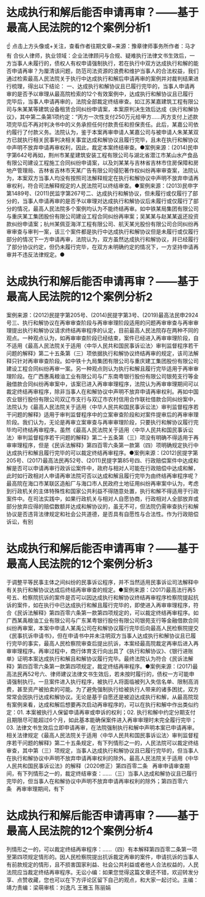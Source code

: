 # 达成执行和解后能否申请再审？——基于最高人民法院的12个案例分析1

☝ 点击上方头像或+关注，查看作者往期文章~来源：豫章律师事务所作者：马才有 合伙人律师，执业领域：企业法律顾问与合规、疑难执行法律文书生效后，一方当事人未履行的，债权人有权申请强制执行，若在执行中双方达成执行和解的能否申请再审？为厘清该问题，防范司法资源的浪费和维护当事人的合法权益，我们通过检索最高人民法院关于执行中达成执行和解后申请再审的案例并对裁判结果进行梳理，得出以下结论： 一、达成执行和解协议且已履行完毕的，当事人申请再审的是否予以审理从最高院检索的12个有效案例中，达成执行和解协议且已履行完毕后，当事人申请再审的，法院全部裁定终结审查。如江苏某嘉建筑工程有限公司与朱某某等建筑设备租赁合同纠纷申请案，本案原判决生效后达成《执行和解协议》，其中第二条第1项约定：“丙方一次性支付250万元给甲方……丙方支付上述款项完毕后不再对判决书中的义务承担任何付款责任和担保责任。此后，某嘉公司依约履行了付款义务。法院认为，鉴于本案再审申请人某嘉公司与被申请人朱某某双方已就执行相关民事判决相关事宜达成和解协议且履行完毕，且未在执行和解协议中声明不放弃申请再审权利，因此，裁定本案终结审查。●案例来源：(2014)民申字第642号再如，荆州市某星建筑安装工程有限公司与湖北省潜江市某山水产食品有限公司建设工程施工合同纠纷申请案，以及刘某某与吉林省吉林市住房保障和房地产管理局、吉林省吉林市天某广告有限公司侵犯著作权纠纷再审审查案，法院认为，本案双方当事人均没有按照司法解释规定在执行和解协议中声明不放弃申请再审权利，符合司法解释规定的人民法院可以终结审查。●案例来源：(2013)民申字第1489号、(2011)民监字第267号二、达成执行和解协议，但未履行或仅履行了部分的，当事人申请再审的是否予以审理对达成执行和解协议后未履行或仅履行了部分的情况，最高人民法院多个案例均认为不能终结再审。如中铁某局集团有限公司与重庆某工集团股份有限公司建设工程合同纠纷再审案；吴某某与赵某某返还投资款纠纷申请案；杭州某佩亚海洋工程有限公司、航天某光股份有限公司合同纠纷再审审查与审判一案，该三个案件都是执行中达成执行和解协议但是未履行或仅履行部分的情况下一方申请再审，法院认为，双方虽然达成执行和解协议，并已经履行了部分协议约定，但仍未履行完毕，在双方未明确约定的情况下，一方坚持申请再审并不违反法律规定。●

# 达成执行和解后能否申请再审？——基于最高人民法院的12个案例分析2

案例来源：(2012)民提字第205号、(2014)民提字第3号、(2019)最高法民申2924号三、执行和解协议在再审审查阶段与再审审理阶段适用的问题再审审查与再审审理提出执行和解协议请求终结再审程序的认定，目前最高人民法院存在两种不同的观点。一种观点认为，如再审审查阶段已经结束，案件已经进入再审审理阶段，自不适用《最高人民法院关于适用〈中华人民共和国民事诉讼法〉审判监督程序若干问题的解释》第二十五条第（三）项依据执行和解协议终结再审的规定，该司法解释只针对再审审查阶段。如中铁十九局集团有限公司与重庆建工集团股份有限公司建设工程合同纠纷再审一案。另一种观点则认为执行和解且履行完毕适用于再审审理阶段。在广西惠禹粮油工业有限公司与广东南粤银行股份有限公司银苑支行等金融借款合同纠纷再审案中，该案已进入再审审理程序，法院认为再审审理期间可以裁定终结再审程序，除非当事人在和解协议中声明不放弃申请再审权利。再如中国农业银行股份有限公司双辽市支行与双辽市农村信用合作联社借款合同纠纷案中，法院认为《最高人民法院关于适用〈中华人民共和国民事诉讼法〉审判监督程序若干问题的解释》适用于审判监督程序中的立案审查阶段和对案件提审后的再审审理阶段。我们认为，无论是再审立案审查与再审审理阶段，只要执行和解协议履行完毕均可终结再审程序。虽然《最高人民法院关于适用〈中华人民共和国民事诉讼法〉审判监督程序若干问题的解释》第二十五条第（三）项没有明确不得适用于再审审理程序，但是《民诉法解释》第四百零六条第一款第（四）项明确规定执行中达成执行和解且履行完毕的可以裁定终结再审程序。●案例来源：(2012)民提字第205号、(2017)最高法民再52号、(2011)民提字第85号四、行政赔偿案件中达成和解是否可以申请再审行政诉讼案件中，政府与相对人可能在行政赔偿中达成和解，此时如行政相对人申请再审法院可否以达成和解且履行完毕为由终结再审程序呢？最高院在海口市某联区造船厂与海口市人民政府土地征用纠纷再审案中认为，考虑到行政机关的主体特殊性和国家公共利益不得随意处置，执行和解不得适用于行政案件中。在司法实践中，如果行政机关与相对人自愿协商，行政相对人全部放弃或部分放弃应得的赔偿数额并达成和解协议的，虽无不可，但法院仍需审查执行和解协议是否违背法律规定和社会公共道德，是否具有自愿性与合法性。作为行政赔偿诉讼，有别

# 达成执行和解后能否申请再审？——基于最高人民法院的12个案例分析3

于调整平等民事主体之间纠纷的民事诉讼程序，并不当然适用民事诉讼司法解释中有关执行和解协议达成后终结再审审查的规定。●案例来源：(2017)最高法行再5号五、检察院抗诉的案件是否可以因达成执行和解协议终结再审程序检察院提起抗诉的案件，如在执行中已达成执行和解且履行完毕的，即使进入再审审理程序，符合《民诉法解释》第四百零六条第一款第四项规定的，可以裁定终结再审程序。如广西某禹粮油工业有限公司与广东某粤银行股份有限公司银苑支行等金融借款合同纠纷再审案，本案中申请人某禹公司在和解协议履行完毕后向最高人民检察院提交《民事抗诉申请书》，但在申请书中并未注明双方当事人达成执行和解协议且已履行完毕的事实，最高人民检察院审查后提出抗诉，本案经最高院裁定再审后进入再审审理程序。再审过程中，商行体育支行向出具了《执行和解协议》、《银行进账单》证明本案达成执行和解且和解协议履行完毕。最终法院认为符合《民诉法解释》第四百零六条第一款第四项规定，裁定终结再审程序。●案例来源：(2017)最高法民再52号六、律师建议法律文书生效后，若未按时履行的，债权一方可能申请强制执行。一旦案件进入执行程序，被执行人将面临被列入失信名单、限制高消费，甚至资产被拍卖的可能。为了避免强制执行给被执行人带来的诸多困扰，双方常常会因执行达成和解协议。无论是基于自愿还是被迫达成执行和解，从最高院现有案例来看，达成和解后想要再次启动再审程序的，可以在执行和解中作出类似约定：01. 本案被执行人保留申请再审或申诉的权利；02. 执行和解中约定分期支付且期限尽可能超过6个月，如此基本能确保案件进入再审审理时未完全履行完毕；03. 法律文书生效后立即申请再审，在法院强制执行和解中声明本案已申请再审。相关法律规定《最高人民法院关于适用〈中华人民共和国民事诉讼法〉审判监督程序若干问题的解释》第二十五条规定，有下列情形之一的，人民法院可以裁定终结审查，其中第（三）项规定，当事人达成执行和解协议且已履行完毕的，但当事人在执行和解协议中声明不放弃申请再审权利的除外。最高人民法院关于适用《中华人民共和国民事诉讼法》的解释（2020修正）第四百零二条   再审申请审查期间，有下列情形之一的，裁定终结审查：......（三）当事人达成和解协议且已履行完毕的，但当事人在和解协议中声明不放弃申请再审权利的除外；第四百零六条   再审审理期间，有下

# 达成执行和解后能否申请再审？——基于最高人民法院的12个案例分析4

列情形之一的，可以裁定终结再审程序：......（四）有本解释第四百零二条第一项至第四项规定情形的。因人民检察院提出抗诉裁定再审的案件，申请抗诉的当事人有前款规定的情形，且不损害国家利益、社会公共利益或者他人合法权益的，人民法院应当裁定终结再审程序。无讼小编：如果您觉得这篇文章还不错，欢迎转发分享、点赞收藏，您也可以在下方评论区留下自己的观点，和大家一起讨论。主编：靖力责编：梁萌审核：刘逸凡 王雅玉 陈丽娟

